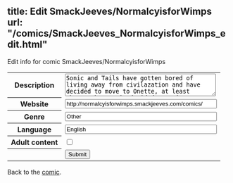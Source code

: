 title: Edit SmackJeeves/NormalcyisforWimps
url: "/comics/SmackJeeves_NormalcyisforWimps_edit.html"
---
Edit info for comic SmackJeeves/NormalcyisforWimps

<form name="comic" action="http://gaepostmail.appspot.com/comic/" method="post">
<table class="comicinfo">
<tr>
<th>Description</th><td><textarea name="description" cols="40" rows="3">Sonic and Tails have gotten bored of living away from civilazation and have decided to move to Onette, at least that's what Sonic decided. Warning: Contains Demonic landlords, magic, insanity, and something else I can't think of right now.</textarea></td>
</tr>
<tr>
<th>Website</th><td><input type="text" name="url" value="http://normalcyisforwimps.smackjeeves.com/comics/" size="40"/></td>
</tr>
<tr>
<th>Genre</th><td><input type="text" name="genre" value="Other" size="40"/></td>
</tr>
<tr>
<th>Language</th><td><input type="text" name="language" value="English" size="40"/></td>
</tr>
<tr>
<th>Adult content</th><td><input type="checkbox" name="adult" value="adult" /></td>
</tr>
<tr>
<th></th><td>
<input type="hidden" name="comic" value="SmackJeeves_NormalcyisforWimps" />
<input type="submit" name="submit" value="Submit" />
</td>
</tr>
</table>
</form>

Back to the [comic](SmackJeeves_NormalcyisforWimps.html).

